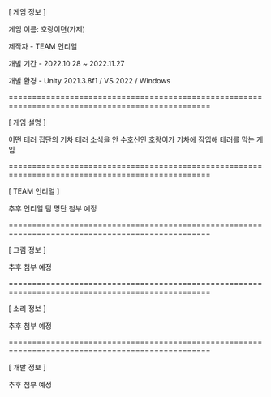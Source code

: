 [ 게임 정보 ]

게임 이름: 호랑이뎐(가제)

제작자 - TEAM 언리얼

개발 기간 - 2022.10.28 ~ 2022.11.27

개발 환경 - Unity 2021.3.8f1 / VS 2022 / Windows

=================================================================================================

[ 게임 설명 ]

어떤 테러 집단의 기차 테러 소식을 안 수호신인 호랑이가 기차에 잠입해 테러를 막는 게임

=================================================================================================

[ TEAM 언리얼 ]

추후 언리얼 팀 명단 첨부 예정

=================================================================================================

[ 그림 정보 ]

추후 첨부 예정

=================================================================================================

[ 소리 정보 ]

추후 첨부 예정

=================================================================================================

[ 개발 정보 ]

추후 첨부 예정
